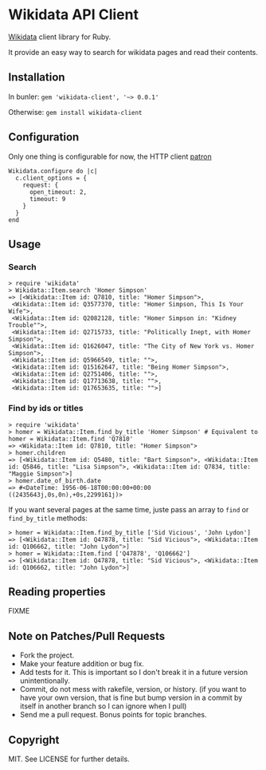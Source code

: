 # Wikidata API Client


[Wikidata](http://www.wikidata.org/) client library for Ruby.

It provide an easy way to search for wikidata pages and read their contents.


## Installation

In bunler: `gem 'wikidata-client', '~> 0.0.1'`

Otherwise: `gem install wikidata-client`


## Configuration

Only one thing is configurable for now, the HTTP client [patron](https://github.com/toland/patron)

```
Wikidata.configure do |c|
  c.client_options = {
    request: {
      open_timeout: 2,
      timeout: 9
    }
  }
end
```

## Usage


### Search

```
> require 'wikidata'
> Wikidata::Item.search 'Homer Simpson'
=> [<Wikidata::Item id: Q7810, title: "Homer Simpson">,
 <Wikidata::Item id: Q3577370, title: "Homer Simpson, This Is Your Wife">,
 <Wikidata::Item id: Q2082128, title: "Homer Simpson in: "Kidney Trouble"">,
 <Wikidata::Item id: Q2715733, title: "Politically Inept, with Homer Simpson">,
 <Wikidata::Item id: Q1626047, title: "The City of New York vs. Homer Simpson">,
 <Wikidata::Item id: Q5966549, title: "">,
 <Wikidata::Item id: Q15162647, title: "Being Homer Simpson">,
 <Wikidata::Item id: Q2751406, title: "">,
 <Wikidata::Item id: Q17713638, title: "">,
 <Wikidata::Item id: Q17653635, title: "">]
```

### Find by ids or titles

```
> require 'wikidata'
> homer = Wikidata::Item.find_by_title 'Homer Simpson' # Equivalent to homer = Wikidata::Item.find 'Q7810'
=> <Wikidata::Item id: Q7810, title: "Homer Simpson">
> homer.children
=> [<Wikidata::Item id: Q5480, title: "Bart Simpson">, <Wikidata::Item id: Q5846, title: "Lisa Simpson">, <Wikidata::Item id: Q7834, title: "Maggie Simpson">]
> homer.date_of_birth.date
=> #<DateTime: 1956-06-18T00:00:00+00:00 ((2435643j,0s,0n),+0s,2299161j)>
```


If you want several pages at the same time, juste pass an array to `find` or `find_by_title` methods:

```
> homer = Wikidata::Item.find_by_title ['Sid Vicious', 'John Lydon']
=> [<Wikidata::Item id: Q47878, title: "Sid Vicious">, <Wikidata::Item id: Q106662, title: "John Lydon">]
> homer = Wikidata::Item.find ['Q47878', 'Q106662']
=> [<Wikidata::Item id: Q47878, title: "Sid Vicious">, <Wikidata::Item id: Q106662, title: "John Lydon">]
```

## Reading properties

FIXME

## Note on Patches/Pull Requests

* Fork the project.
* Make your feature addition or bug fix.
* Add tests for it. This is important so I don't break it in a future version
unintentionally.
* Commit, do not mess with rakefile, version, or history. (if you want to have
your own version, that is fine but bump version in a commit by itself in another
branch so I can ignore when I pull)
* Send me a pull request. Bonus points for topic branches.


## Copyright

MIT. See LICENSE for further details.
